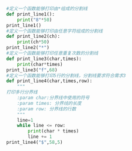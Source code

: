 
<BlogInfo id="484" title="8.打印分割线" author="白日梦想猿" pv=0 read_times=0 pre_cost_time="0分25秒" category="函数" tag_list="['函数']" create_time="2020.02.07 20:26:51" update_time="2020.02.08 11:57:15" />

```python
#定义一个函数能够打印由*组成的分割线
def print_line1():
    print("8"*50)
print_line1()
#定义一个函数能够打印由任意字符组成的分割线
def print_line2(ch):
    print(ch*50)
print_line2("*")
#定义一个函数能够打印任意重复次数的分割线
def print_line3(char,times):
    print(char*times)
print_line3("f",68)
#定义一个函数能够打印5行的分割线，分割线要求符合需求3
def print_line4(char,times,row):
    """
打印多行分界线
    :param char:分界线中使用的符号
    :param times: 分界线的长度
    :param row: 分界线的行数
    """
    line=1
    while line <= row:
        print(char * times)
        line += 1
print_line4("$",58,5)


```
